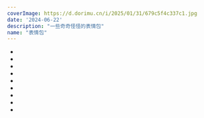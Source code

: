 ```yaml
---
coverImage: https://d.dorimu.cn/i/2025/01/31/679c5f4c337c1.jpg
date: '2024-06-22'
description: "一些奇奇怪怪的表情包"
name: "表情包"
---
```

- [](https://d.dorimu.cn/i/2025/01/31/679c5f4c337c1.jpg)
- [](https://i.dorimu.online/2025/01/31/679c736f70197.jpg)
- [](https://i.dorimu.online/2025/01/31/679c736f871ff.jpg)
- [](https://d.dorimu.cn/i/2025/01/31/679c60b427dbf.jpg)
- [](https://i.dorimu.online/2025/01/31/679c736f5f321.jpg)
- [](https://d.dorimu.cn/i/2025/01/31/679c5f6dbf99b.jpg)
- [](https://d.dorimu.cn/i/2025/01/31/679c5bfc47b06.jpg)
- [](https://d.dorimu.cn/i/2025/01/31/679c5bf01173b.jpg)
- [](https://d.dorimu.cn/i/2025/01/31/679c5bef83fc5.gif)